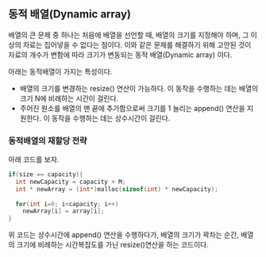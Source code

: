 ## 동적 배열(Dynamic array)
배열의 큰 문제 중 하나는 처음에 배열을 선언할 때, 배열의 크기를 지정해야 하며,
그 이상의 자료는 집어넣을 수 없다는 점이다. 이와 같은 문제를 해결하기 위해 고안된 것이 자료의 개수가 변함에 따라 크기가 변동되는
동적 배열(Dynamic array) 이다.

아래는 동적배열이 가지는 특성이다.
* 배열의 크기를 변경하는 resize() 연산이 가능하다. 이 동작을 수행하는 데는 배열의 크기 N에 비례하는 시간이 걸린다.
* 주어진 원소를 배열의 맨 끝에 추가함으로써 크기를 1 늘리는 append() 연산을 지원한다. 이 동작을 수행하는 데는 상수시간이 걸린다.

### 동적배열의 재할당 전략
아래 코드를 보자.
```c
if(size == capacity){
  int newCapacity = capacity + M;
  int * newArray = (int*)malloc(sizeof(int) * newCapacity);
  
  for(int i=0; i<capacity; i++)
    newArray[i] = array[i];
}
```
위 코드는 상수시간에 append() 연산을 수행하다가, 배열의 크기가 꽉차는 순간,
배열의 크기에 비례하는 시간복잡도를 가닌 resize()연산을 하는 코드이다.


